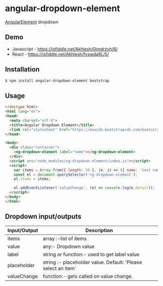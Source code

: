 # angular-dropdown-element
[AngularElement](https://angular.io/guide/elements) dropdown 

## Demo
* Javascript - https://jsfiddle.net/Akhlesh/0jmdrzvh/6/
* React - https://jsfiddle.net/Akhlesh/fvswda9L/5/


## Installation

```bash
$ npm install angular-dropdown-element bootstrap
```

## Usage

```html
<!doctype html>
<html lang="en">
<head>
  <meta charset="utf-8">
  <title>Angular Dropdown Element</title>
  <link rel="stylesheet" href="https://maxcdn.bootstrapcdn.com/bootstrap/4.3.1/css/bootstrap.min.css">
</head>

<body>
  <div class="container">
    <ng-dropdown-element label="name"></ng-dropdown-element>
  </div>
  <script src="node_modules/ng-dropdown-element/index.js"></script>
  <script>
    var items = Array.from({ length: 50 }, (e, i) => ({ name: 'test name ' + i }));
    const el = document.querySelector('ng-dropdown-element');
    el.items = items;

    el.addEventListener('valueChange', (e) => console.log(e.detail));
  </script>
</body>
</html>
```

## Dropdown input/outputs

| Input/Output | Description |
| --- | --- |
| items | array :-list of items |
| value | any:- Dropdown value |
| label | string or function:- used to get label value |
| placeholder | string :- placeholder value. Default: 'Please select an item' |  
| valueChange | function:- gets called on value change. |

